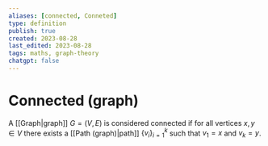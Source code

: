 ```yaml
---
aliases: [connected, Conneted]
type: definition
publish: true
created: 2023-08-28
last_edited: 2023-08-28
tags: maths, graph-theory
chatgpt: false
---
```

# Connected (graph)

A [[Graph|graph]] $G = (V, E)$ is considered connected if for all vertices $x,y \in V$ there exists a [[Path (graph)|path]] $\{v_i\}_{i=1}^k$ such that $v_1 = x$ and $v_k = y$. 